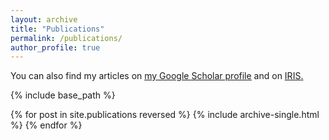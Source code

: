 ```yaml
---
layout: archive
title: "Publications"
permalink: /publications/
author_profile: true
---
```



  You can also find my articles on <u><a href="{{author.googlescholar}}">my Google Scholar profile</a></u> and on <u><a href="https://air.uniud.it/simple-search?query=Michele%5C+Libralato&location=&sort_by=score&order=desc&rpp=10&etal=0&filtername=author&filterquery=rp10686&filtertype=authority">IRIS</a>.</u>


{% include base_path %}

{% for post in site.publications reversed %}
  {% include archive-single.html %}
{% endfor %}
